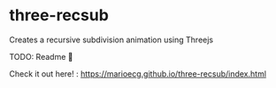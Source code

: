# three-recsub
Creates a recursive subdivision animation using Threejs

TODO: Readme 📖

Check it out here! : https://marioecg.github.io/three-recsub/index.html